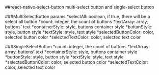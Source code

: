 ##react-native-select-button
multi-select button and single-select button

###MultiSelectButton params
	*selectAll: boolean, if true, there will be a select all button
	*count: integer, the count of buttons
	*textArray: array, buttons' text
	*containerStyle: style, buttons container style
	*buttonStyle: style, button style
	*textStyle: style, text style
	*selectedButtonColor: color, selected button color
	*selectedTextColor: color, selected text color

###SingleSelectButton
	*count: integer, the count of buttons
	*textArray: array, buttons' text
	*containerStyle: style, buttons container style
	*buttonStyle: style, button style
	*textStyle: style, text style
	*selectedButtonColor: color, selected button color
	*selectedTextColor: color, selected text color




